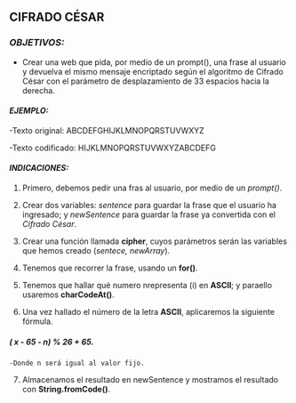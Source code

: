 ## **CIFRADO CÉSAR**

### *OBJETIVOS:*

- Crear una web que pida, por medio de un prompt(), una frase al usuario y devuelva el mismo mensaje encriptado según el algoritmo de Cifrado César con el parámetro de desplazamiento de 33 espacios hacia la derecha.

#### *EJEMPLO:*

-Texto original: ABCDEFGHIJKLMNOPQRSTUVWXYZ

-Texto codificado: HIJKLMNOPQRSTUVWXYZABCDEFG

#### *INDICACIONES:*

1. Primero, debemos pedir una fras al usuario, por medio de un *prompt()*.

2. Crear dos variables: *sentence* para guardar la frase que el usuario ha ingresado; y *newSentence* para guardar la frase ya convertida con el *Cifrado César*.

3. Crear una función llamada **cipher**, cuyos parámetros serán las variables que hemos creado (*sentece, newArray*).

4. Tenemos que recorrer la frase, usando un **for()**.

5. Tenemos que hallar qué numero nrepresenta (i) en **ASCII**; y paraello usaremos **charCodeAt()**.

6. Una vez hallado el número de la letra **ASCII**, aplicaremos la siguiente fórmula.

##### *( x - 65 - n) % 26 + 65*.

    -Donde n será igual al valor fijo.

7. Almacenamos el resultado en newSentence y mostramos el resultado con **String.fromCode()**.


